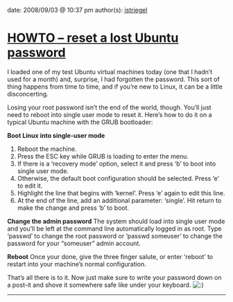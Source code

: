 
date: 2008/09/03 @ 10:37 pm
author(s): [jstriegel](http://makezine.com/author/jstriegel/)

# [HOWTO – reset a lost Ubuntu password](http://makezine.com/2008/09/03/howto-reset-a-lost-ubuntu-pass/)


I loaded one of my test Ubuntu virtual machines today (one that I hadn’t used for a month) and, surprise, I had forgotten the password. This sort of thing happens from time to time, and if you’re new to Linux, it can be a little disconcerting.

Losing your root password isn’t the end of the world, though. You’ll just need to reboot into single user mode to reset it. Here’s how to do it on a typical Ubuntu machine with the GRUB bootloader:

 **Boot Linux into single-user mode**

  1. Reboot the machine.
  2. Press the ESC key while GRUB is loading to enter the menu.
  3. If there is a ‘recovery mode’ option, select it and press ‘b’ to boot into single user mode.
  4. Otherwise, the default boot configuration should be selected. Press ‘e’ to edit it.
  5. Highlight the line that begins with ‘kernel’. Press ‘e’ again to edit this line.
  6. At the end of the line, add an additional parameter: ‘single’. Hit return to make the change and press ‘b’ to boot.



 **Change the admin password**
The system should load into single user mode and you’ll be left at the command line automatically logged in as root. Type ‘passwd’ to change the root password or ‘passwd someuser’ to change the password for your “someuser” admin account.

 **Reboot**
Once your done, give the three finger salute, or enter ‘reboot’ to restart into your machine’s normal configuration.

That’s all there is to it. Now just make sure to write your password down on a post-it and shove it somewhere safe like under your keyboard. ![:\)](http://s0.wp.com/wp-includes/images/smilies/icon_smile.gif?m=1129645325g)

---
